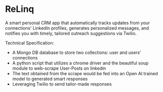 # ReLinq
A smart personal CRM app that automatically tracks updates from your connections' LinkedIn profiles, generates personalized messages, and notifies you with timely, tailored outreach suggestions via Twilio.

Technical Specification:
- A Mongo DB database to store two collections: user and users' connections
- A python script that utilizes a chrome driver and the beautiful soup module to web-scrape User-Posts on linkedin
- The text obtained from the scrape would be fed into an Open AI trained model to generated smart responses
- Leveraging Twilio to send tailor-made responses
